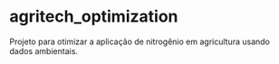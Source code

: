 # agritech_optimization
Projeto para otimizar a aplicação de nitrogênio em agricultura usando dados ambientais.
